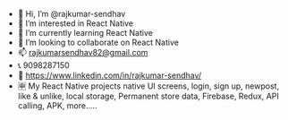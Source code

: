 - 👋 Hi, I’m @rajkumar-sendhav
- 👀 I’m interested in React Native 
- 🌱 I’m currently learning React Native
- 💞️ I’m looking to collaborate on React Native
- 📫 rajkumarsendhav82@gmail.com
- 📞 9098287150
- 🔗 https://www.linkedin.com/in/rajkumar-sendhav/
- 🈸 My React Native projects native UI screens, login, sign up, newpost, like & unlike, local storage, Permanent store data, Firebase, Redux, API calling, APK, more.....


<!---
rajkumar-sendhav/rajkumar-sendhav is a ✨ special ✨ repository because its `README.md` (this file) appears on your GitHub profile.
You can click the Preview link to take a look at your changes.
--->
